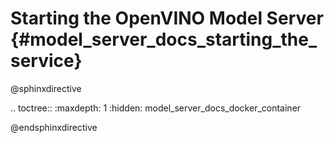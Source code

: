 # Starting the OpenVINO Model Server {#model_server_docs_starting_the_service}

@sphinxdirective

.. toctree::
   :maxdepth: 1
   :hidden:
   model_server_docs_docker_container



@endsphinxdirective
